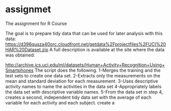 # assignmet
The assignment for R Course

The goal is to prepare tidy data that can be used for later analysis with this data:
https://d396qusza40orc.cloudfront.net/getdata%2Fprojectfiles%2FUCI%20HAR%20Dataset.zip 
A full description is available at the site where the data was obtained:

http://archive.ics.uci.edu/ml/datasets/Human+Activity+Recognition+Using+Smartphones 
The script does the following. 
    1-Merges the training and the test sets to create one data set.
    2-Extracts only the measurements on the mean and standard deviation for each measurement. 
    3-Uses descriptive activity names to name the activities in the data set
    4-Appropriately labels the data set with descriptive variable names. 
    5-From the data set in step 4, creates a second, independent tidy data set with the average of each variable for each activity and each subject.
create a 

